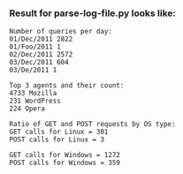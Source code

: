 ### Result for parse-log-file.py looks like:

```
Number of queries per day:
01/Dec/2011 2822
01/Foo/2011 1
02/Dec/2011 2572
03/Dec/2011 604
03/De/2011 1
```
```
Top 3 agents and their count:
4733 Mozilla
231 WordPress
224 Opera
```
```
Ratio of GET and POST requests by OS type:
GET calls for Linux = 301
POST calls for Linux = 3
```
```
GET calls for Windows = 1272
POST calls for Windows = 359
```
